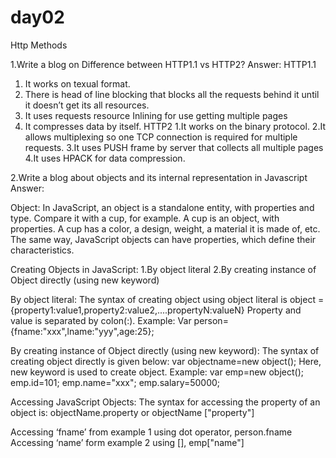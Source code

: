 # day02
Http Methods

1.Write a blog on Difference between HTTP1.1 vs HTTP2?
Answer:
HTTP1.1
 1. It works on texual format.
 2. There is head of line blocking that blocks all the requests behind it until it doesn’t get its all resources.
 3. It uses requests resource Inlining for use getting multiple pages
 4. It compresses data by itself.
HTTP2
 1.It works on the binary protocol.
 2.It allows multiplexing so one TCP connection is required for multiple requests.
 3.It uses PUSH frame by server that collects all multiple pages 
 4.It uses HPACK for data compression.




2.Write a blog about objects and its internal representation in Javascript
Answer:

Object:
In JavaScript, an object is a standalone entity, with properties and type. Compare it with a cup, for example. A cup is an object, with properties. A cup has a color, a design, weight, a material it is made of, etc. The same way, JavaScript objects can have properties, which define their characteristics.


Creating Objects in JavaScript:
  1.By object literal
  2.By creating instance of Object directly (using new keyword)


By object literal:
The syntax of creating object using object literal is
object ={property1:value1,property2:value2,....propertyN:valueN}
Property and value is separated by colon(:).
Example:
Var person={fname:"xxx",lname:"yyy",age:25};


By creating instance of Object directly (using new keyword):
The syntax of creating object directly is given below:
var objectname=new object();
Here, new keyword is used to create object.
Example:
var emp=new object();
emp.id=101;
emp.name="xxx";
emp.salary=50000;


Accessing JavaScript Objects:
The syntax for accessing the property of an object is:
objectName.property
or
objectName ["property"]

Accessing ‘fname’ from example 1 using dot operator,
          person.fname
Accessing ‘name’ form example 2 using [],
           emp["name"]

